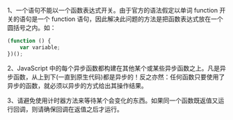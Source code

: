 
1、一个语句不能以一个函数表达式开关。由于官方的语法假定以单词 function 开关的语句是一个 function 语句，因此解决此问题的方法是把函数表达式放在一个圆括号之内。如：
```js
(function () {
    var variable;
})();
```

2、JavaScript 中的每个异步函数都构建在其他某个或某些异步函数之上。凡是异步函数，从上到下(一直到原生代码)都是异步的！反之亦然：任何函数只要使用了异步的函数，就必须以异步的方式给出其操作结果。

3、请避免使用计时器方法来等待某个会变化的东西。如果同一个函数既返值又运行回调，则请确保回调在返值之后才运行。
